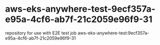 # aws-eks-anywhere-test-9ecf357a-e95a-4cf6-ab7f-21c2059e96f9-31
repository for use with E2E test job aws-eks-anywhere-test:9ecf357a-e95a-4cf6-ab7f-21c2059e96f9-31
